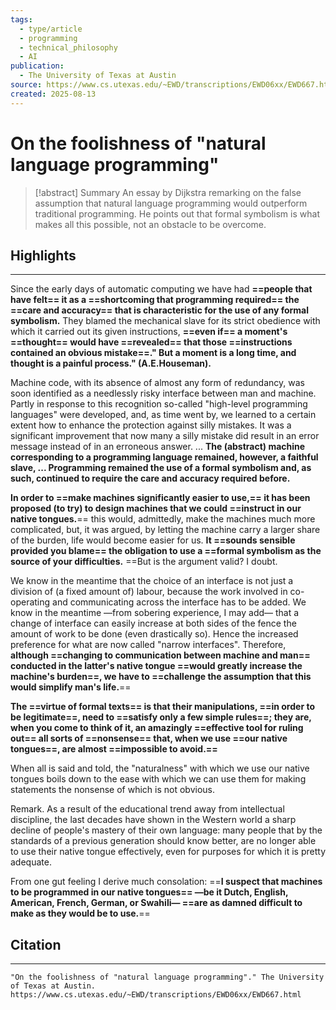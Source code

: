 ```yaml
---
tags:
  - type/article
  - programming
  - technical_philosophy
  - AI
publication:
  - The University of Texas at Austin
source: https://www.cs.utexas.edu/~EWD/transcriptions/EWD06xx/EWD667.html
created: 2025-08-13
---
```

# On the foolishness of "natural language programming"

> [!abstract] Summary
> An essay by Dijkstra remarking on the false assumption that natural language programming would outperform traditional programming. He points out that formal symbolism is what makes all this possible, not an obstacle to be overcome.
## Highlights
---
Since the early days of automatic computing we have had **==people that have felt== it as a ==shortcoming that programming required== the ==care and accuracy== that is characteristic for the use of any formal symbolism.** They blamed the mechanical slave for its strict obedience with which it carried out its given instructions, **==even if== a moment's ==thought== would have ==revealed== that those ==instructions contained an obvious mistake==." But a moment is a long time, and thought is a painful process." (A.E.Houseman).**

Machine code, with its absence of almost any form of redundancy, was soon identified as a needlessly risky interface between man and machine. Partly in response to this recognition so-called "high-level programming languages" were developed, and, as time went by, we learned to a certain extent how to enhance the protection against silly mistakes. It was a significant improvement that now many a silly mistake did result in an error message instead of in an erroneous answer. ... **The (abstract) machine corresponding to a programming language remained, however, a faithful slave, ... Programming remained the use of a formal symbolism and, as such, continued to require the care and accuracy required before.**

**In order to ==make machines significantly easier to use,== it has been proposed (to try) to design machines that we could ==instruct in our native tongues.**== this would, admittedly, make the machines much more complicated, but, it was argued, by letting the machine carry a larger share of the burden, life would become easier for us. **It ==sounds sensible provided you blame== the obligation to use a ==formal symbolism as the source of your difficulties.** ==But is the argument valid? I doubt.

We know in the meantime that the choice of an interface is not just a division of (a fixed amount of) labour, because the work involved in co-operating and communicating across the interface has to be added. We know in the meantime —from sobering experience, I may add— that a change of interface can easily increase at both sides of the fence the amount of work to be done (even drastically so). Hence the increased preference for what are now called "narrow interfaces". Therefore, **although ==changing to communication between machine and man== conducted in the latter's native tongue ==would greatly increase the machine's burden==, we have to ==challenge the assumption that this would simplify man's life.**==

**The ==virtue of formal texts== is that their manipulations, ==in order to be legitimate==, need to ==satisfy only a few simple rules==; they are, when you come to think of it, an amazingly ==effective tool for ruling out== all sorts of ==nonsense== that, when we use ==our native tongues==, are almost ==impossible to avoid.==**

When all is said and told, the "naturalness" with which we use our native tongues boils down to the ease with which we can use them for making statements the nonsense of which is not obvious.

Remark. As a result of the educational trend away from intellectual discipline, the last decades have shown in the Western world a sharp decline of people's mastery of their own language: many people that by the standards of a previous generation should know better, are no longer able to use their native tongue effectively, even for purposes for which it is pretty adequate.

From one gut feeling I derive much consolation: ==**I suspect that machines to be programmed in our native tongues== —be it Dutch, English, American, French, German, or Swahili— ==are as damned difficult to make as they would be to use.**==
## Citation
---
```
"On the foolishness of "natural language programming"." The University of Texas at Austin. https://www.cs.utexas.edu/~EWD/transcriptions/EWD06xx/EWD667.html
```
